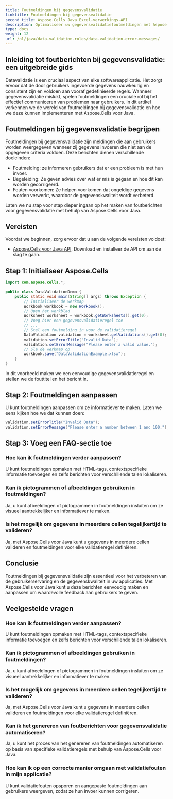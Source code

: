 ```yaml
---
title: Foutmeldingen bij gegevensvalidatie
linktitle: Foutmeldingen bij gegevensvalidatie
second_title: Aspose.Cells Java Excel-verwerkings-API
description: Optimaliseer uw gegevensvalidatiefoutmeldingen met Aspose.Cells voor Java. Leer hoe u een gebruikerservaring kunt creëren, aanpassen en verbeteren.
type: docs
weight: 12
url: /nl/java/data-validation-rules/data-validation-error-messages/
---
```


## Inleiding tot foutberichten bij gegevensvalidatie: een uitgebreide gids

Datavalidatie is een cruciaal aspect van elke softwareapplicatie. Het zorgt ervoor dat de door gebruikers ingevoerde gegevens nauwkeurig en consistent zijn en voldoen aan vooraf gedefinieerde regels. Wanneer gegevensvalidatie mislukt, spelen foutmeldingen een cruciale rol bij het effectief communiceren van problemen naar gebruikers. In dit artikel verkennen we de wereld van foutmeldingen bij gegevensvalidatie en hoe we deze kunnen implementeren met Aspose.Cells voor Java.

## Foutmeldingen bij gegevensvalidatie begrijpen

Foutmeldingen bij gegevensvalidatie zijn meldingen die aan gebruikers worden weergegeven wanneer zij gegevens invoeren die niet aan de opgegeven criteria voldoen. Deze berichten dienen verschillende doeleinden:

- Foutmelding: ze informeren gebruikers dat er een probleem is met hun invoer.
- Begeleiding: Ze geven advies over wat er mis is gegaan en hoe dit kan worden gecorrigeerd.
- Fouten voorkomen: Ze helpen voorkomen dat ongeldige gegevens worden verwerkt, waardoor de gegevenskwaliteit wordt verbeterd.

Laten we nu stap voor stap dieper ingaan op het maken van foutberichten voor gegevensvalidatie met behulp van Aspose.Cells voor Java.

## Vereisten

Voordat we beginnen, zorg ervoor dat u aan de volgende vereisten voldoet:

- [Aspose.Cells voor Java API](https://releases.aspose.com/cells/java/): Download en installeer de API om aan de slag te gaan.

## Stap 1: Initialiseer Aspose.Cells

```java
import com.aspose.cells.*;

public class DataValidationDemo {
    public static void main(String[] args) throws Exception {
        // Initialiseer de werkmap
        Workbook workbook = new Workbook();
        // Open het werkblad
        Worksheet worksheet = workbook.getWorksheets().get(0);
        // Voeg hier een gegevensvalidatieregel toe
        // ...
        // Stel een foutmelding in voor de validatieregel
        DataValidation validation = worksheet.getValidations().get(0);
        validation.setErrorTitle("Invalid Data");
        validation.setErrorMessage("Please enter a valid value.");
        // Sla de werkmap op
        workbook.save("DataValidationExample.xlsx");
    }
}
```

In dit voorbeeld maken we een eenvoudige gegevensvalidatieregel en stellen we de fouttitel en het bericht in.

## Stap 2: Foutmeldingen aanpassen

U kunt foutmeldingen aanpassen om ze informatiever te maken. Laten we eens kijken hoe we dat kunnen doen:

```java
validation.setErrorTitle("Invalid Data");
validation.setErrorMessage("Please enter a number between 1 and 100.");
```

## Stap 3: Voeg een FAQ-sectie toe

### Hoe kan ik foutmeldingen verder aanpassen?

U kunt foutmeldingen opmaken met HTML-tags, contextspecifieke informatie toevoegen en zelfs berichten voor verschillende talen lokaliseren.

### Kan ik pictogrammen of afbeeldingen gebruiken in foutmeldingen?

Ja, u kunt afbeeldingen of pictogrammen in foutmeldingen insluiten om ze visueel aantrekkelijker en informatiever te maken.

### Is het mogelijk om gegevens in meerdere cellen tegelijkertijd te valideren?

Ja, met Aspose.Cells voor Java kunt u gegevens in meerdere cellen valideren en foutmeldingen voor elke validatieregel definiëren.

## Conclusie

Foutmeldingen bij gegevensvalidatie zijn essentieel voor het verbeteren van de gebruikerservaring en de gegevenskwaliteit in uw applicaties. Met Aspose.Cells voor Java kunt u deze berichten eenvoudig maken en aanpassen om waardevolle feedback aan gebruikers te geven.

## Veelgestelde vragen

### Hoe kan ik foutmeldingen verder aanpassen?

U kunt foutmeldingen opmaken met HTML-tags, contextspecifieke informatie toevoegen en zelfs berichten voor verschillende talen lokaliseren.

### Kan ik pictogrammen of afbeeldingen gebruiken in foutmeldingen?

Ja, u kunt afbeeldingen of pictogrammen in foutmeldingen insluiten om ze visueel aantrekkelijker en informatiever te maken.

### Is het mogelijk om gegevens in meerdere cellen tegelijkertijd te valideren?

Ja, met Aspose.Cells voor Java kunt u gegevens in meerdere cellen valideren en foutmeldingen voor elke validatieregel definiëren.

### Kan ik het genereren van foutberichten voor gegevensvalidatie automatiseren?

Ja, u kunt het proces van het genereren van foutmeldingen automatiseren op basis van specifieke validatieregels met behulp van Aspose.Cells voor Java.

### Hoe kan ik op een correcte manier omgaan met validatiefouten in mijn applicatie?

U kunt validatiefouten opsporen en aangepaste foutmeldingen aan gebruikers weergeven, zodat ze hun invoer kunnen corrigeren.